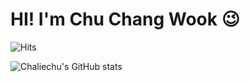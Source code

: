 # HI! I'm Chu Chang Wook 😉

![Hits](https://hits.seeyoufarm.com/api/count/incr/badge.svg?url=https%3A%2F%2Fgithub.com%2Fchaliechu117&count_bg=%23FFDAC7&title_bg=%23FFADAD&icon=&icon_color=%23E7E7E7&title=hits&edge_flat=false)

![Chaliechu's GitHub stats](https://github-readme-stats.vercel.app/api?username=chaliechu117&show_icons=true&theme=gruvbox)



